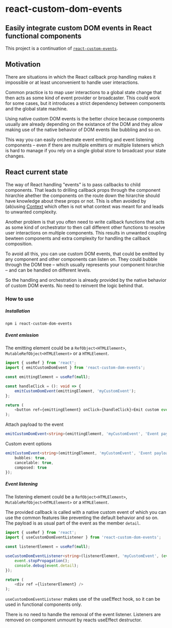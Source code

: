 # react-custom-dom-events

## Easily integrate custom DOM events in React functional components

This project is a continuation of [`react-custom-events`](https://www.npmjs.com/package/react-custom-events). 

## Motivation

There are situations in which the React callback prop handling makes it impossible or at least unconvenient to handle user interactions. 

Common practice is to map user interactions to a global state change that then acts as some kind of event provider or broadcaster. 
This could work for some cases, but it introduces a strict dependency between components and the global state machine. 

Using native custom DOM events is the better choice because components usually are already depending on the existance of the DOM and they 
allow making use of the native behavior of DOM events like bubbling and so on. 

This way you can easily orchestrate event emitting and event listening components – even if there are multiple emitters or multiple 
listeners which is hard to manage if you rely on a single global store to broadcast your state changes. 

## React current state

The way of React handling "events" is to pass callbacks to child components. That leads to drilling callback props through the component 
hirarchie ahether the components on the route down the hirarchie should have knowledge about these props or not. This is often avoided 
by (ab)using [Context](https://reactjs.org/docs/context.html) which often is not what context was meant for and leads to unwanted complexity. 

Another problem is that you often need to write callback functions that acts as some kind of orchestrator to then call different other 
functions to resolve user interactions on multiple components. This results in unwanted coupling bewteen components and extra complexity 
for handling the callback composition. 

To avoid all this, you can use custom DOM events, that could be emitted by any component and other components can listen on. They could 
bubble through the DOM tree – which usually represents your component hirarchie – and can be handled on different levels. 

So the handling and orchestration is already provided by the native behavior of custom DOM events. No need to reinvent the logic behind that.

### How to use

##### Installation

```sh
npm i react-custom-dom-events
```

##### Event emission

The emitting element could be a `RefObject<HTMLElement>`, `MutableRefObject<HTMLElement>` or a `HTMLElement`.

```typescript
import { useRef } from 'react';
import { emitCustomDomEvent } from 'react-custom-dom-events';

const emittingElement = useRef(null);

const handleClick = (): void => {
	emitCustomDomEvent(emittingElement, 'myCustomEvent');
};

return (
	<button ref={emittingElement} onClick={handleClick}>Emit custom event</button>
);
```

Attach payload to the event

```typescript
emitCustomDomEvent<string>(emittingElement, 'myCustomEvent', 'Event payload');
```

Custom event options

```typescript
emitCustomEvent<string>(emittingElement, 'myCustomEvent', 'Event payload', {
	bubbles: true,
	cancelable: true,
	composed: true
});
```

##### Event listening

The listening element could be a `RefObject<HTMLElement>`, `MutableRefObject<HTMLElement>` or a `HTMLElement`.

The provided callback is called with a native custom event of which you can use the common features like preventing the default behavior
and so on. The payload is as usual part of the event as the member `detail`.

```typescript
import { useRef } from 'react';
import { useCustomDomEventListener } from 'react-custom-dom-events';

const listenerElement = useRef(null);

useCustomDomEventListener<string>(listenerElement, 'myCustomEvent', (event): void => {
	event.stopPropagation();
	console.debug(event.detail);
});

return (
	<div ref ={listenerElement} />
);
```

`useCustomDomEventListener` makes use of the useEffect hook, so it can be used in functional components only.

There is no need to handle the removal of the event listener. Listeners are removed on component unmount by reacts useEffect destructor.
